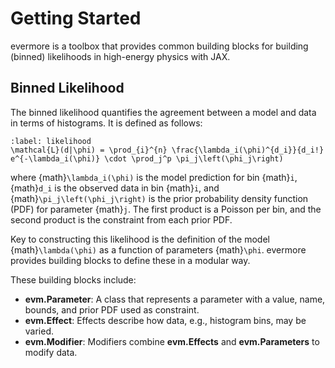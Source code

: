 # Getting Started

evermore is a toolbox that provides common building blocks for building (binned)
likelihoods in high-energy physics with JAX.

## Binned Likelihood

The binned likelihood quantifies the agreement between a model and data in terms
of histograms. It is defined as follows:

```{math}
:label: likelihood
\mathcal{L}(d|\phi) = \prod_{i}^{n} \frac{\lambda_i(\phi)^{d_i}}{d_i!} e^{-\lambda_i(\phi)} \cdot \prod_j^p \pi_j\left(\phi_j\right)
```

where {math}`\lambda_i(\phi)` is the model prediction for bin {math}`i`,
{math}`d_i` is the observed data in bin {math}`i`, and
{math}`\pi_j\left(\phi_j\right)` is the prior probability density function (PDF)
for parameter {math}`j`. The first product is a Poisson per bin, and the second
product is the constraint from each prior PDF.

Key to constructing this likelihood is the definition of the model
{math}`\lambda(\phi)` as a function of parameters {math}`\phi`. evermore
provides building blocks to define these in a modular way.

These building blocks include:

- **evm.Parameter**: A class that represents a parameter with a value, name,
  bounds, and prior PDF used as constraint.
- **evm.Effect**: Effects describe how data, e.g., histogram bins, may be
  varied.
- **evm.Modifier**: Modifiers combine **evm.Effects** and **evm.Parameters** to
  modify data.
